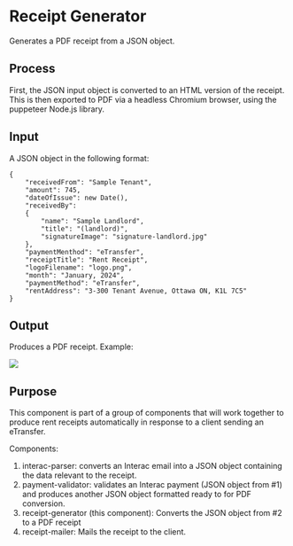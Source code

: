 # Receipt Generator

Generates a PDF receipt from a JSON object.

## Process

First, the JSON input object is converted to an HTML version of the receipt. This is then exported to PDF via a headless Chromium browser, using the puppeteer Node.js library.

## Input

A JSON object in the following format:

```
{
    "receivedFrom": "Sample Tenant",
    "amount": 745,
    "dateOfIssue": new Date(),
    "receivedBy": 
    {
        "name": "Sample Landlord",
        "title": "(landlord)",
        "signatureImage": "signature-landlord.jpg"
    },
    "paymentMenthod": "eTransfer",
    "receiptTitle": "Rent Receipt",
    "logoFilename": "logo.png",
    "month": "January, 2024",
    "paymentMethod": "eTransfer",
    "rentAddress": "3-300 Tenant Avenue, Ottawa ON, K1L 7C5"
}
```

## Output

Produces a PDF receipt. Example:

<img src="https://lcchomes.com/images/SampleReceipt1.jpg" />

## Purpose

This component is part of a group of components that will work together to produce rent receipts automatically in response to a client sending an eTransfer.

Components:

1. interac-parser: converts an Interac email into a JSON object containing the data relevant to the receipt.
2. payment-validator: validates an Interac payment (JSON object from #1) and produces another JSON object formatted ready to for PDF conversion.
3. receipt-generator (this component): Converts the JSON object from #2 to a PDF receipt
4. receipt-mailer: Mails the receipt to the client.

